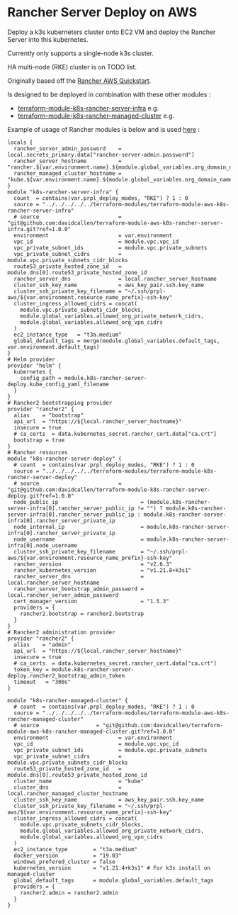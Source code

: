 Rancher Server Deploy on AWS
====================================
Deploy a k3s kuberneters cluster onto EC2 VM and deploy the Rancher Server into this kubernetes.

Currently only supports a single-node k3s cluster.

HA multi-node (RKE) cluster is on TODO list.  

Originally based off the [Rancher AWS Quickstart](https://github.com/rancher/quickstart/tree/master/aws). 

Is designed to be deployed in combination with these other modules :
- [terraform-module-k8s-rancher-server-infra](https://github.com/davidcallen/terraform-module-k8s-rancher-server-infra) e.g.
- [terraform-module-k8s-rancher-managed-cluster](https://github.com/davidcallen/terraform-module-k8s-rancher-managed-cluster) e.g.

Example of usage of Rancher modules is below and is used [here](https://github.com/davidcallen/parkrunpointsleague/blob/master/deploy/aws/terraform/backbone/k8s-cluster-rancher.tf) :

```hcl-terraform
locals {
  rancher_server_admin_password    = local.secrets_primary.data["rancher-server-admin.password"]
  rancher_server_hostname          = "rancher.${var.environment.name}.${module.global_variables.org_domain_name}"
  rancher_managed_cluster_hostname = "kube.${var.environment.name}.${module.global_variables.org_domain_name}"
}
module "k8s-rancher-server-infra" {
  count  = contains(var.prpl_deploy_modes, "RKE") ? 1 : 0
  source = "../../../../../terraform-modules/terraform-module-aws-k8s-rancher-server-infra"
  # source                         = "git@github.com:davidcallen/terraform-module-aws-k8s-rancher-server-infra.git?ref=1.0.0"
  environment                      = var.environment
  vpc_id                           = module.vpc.vpc_id
  vpc_private_subnet_ids           = module.vpc.private_subnets
  vpc_private_subnet_cidrs         = module.vpc.private_subnets_cidr_blocks
  route53_private_hosted_zone_id   = module.dns[0].route53_private_hosted_zone_id
  rancher_server_dns               = local.rancher_server_hostname
  cluster_ssh_key_name             = aws_key_pair.ssh.key_name
  cluster_ssh_private_key_filename = "~/.ssh/prpl-aws/${var.environment.resource_name_prefix}-ssh-key"
  cluster_ingress_allowed_cidrs = concat(
    module.vpc.private_subnets_cidr_blocks,
    module.global_variables.allowed_org_private_network_cidrs,
    module.global_variables.allowed_org_vpn_cidrs
  )
  ec2_instance_type   = "t3a.medium"
  global_default_tags = merge(module.global_variables.default_tags, var.environment.default_tags)
}
# Helm provider
provider "helm" {
  kubernetes {
    config_path = module.k8s-rancher-server-deploy.kube_config_yaml_filename
  }
}
# Rancher2 bootstrapping provider
provider "rancher2" {
  alias    = "bootstrap"
  api_url  = "https://${local.rancher_server_hostname}"
  insecure = true
  # ca_certs  = data.kubernetes_secret.rancher_cert.data["ca.crt"]
  bootstrap = true
}
# Rancher resources
module "k8s-rancher-server-deploy" {
  # count  = contains(var.prpl_deploy_modes, "RKE") ? 1 : 0
  source = "../../../../../terraform-modules/terraform-module-k8s-rancher-server-deploy"
  # source                         = "git@github.com:davidcallen/terraform-module-k8s-rancher-server-deploy.git?ref=1.0.0"
  node_public_ip                          = (module.k8s-rancher-server-infra[0].rancher_server_public_ip != "") ? module.k8s-rancher-server-infra[0].rancher_server_public_ip : module.k8s-rancher-server-infra[0].rancher_server_private_ip
  node_internal_ip                        = module.k8s-rancher-server-infra[0].rancher_server_private_ip
  node_username                           = module.k8s-rancher-server-infra[0].node_username
  cluster_ssh_private_key_filename        = "~/.ssh/prpl-aws/${var.environment.resource_name_prefix}-ssh-key"
  rancher_version                         = "v2.6.3"
  rancher_kubernetes_version              = "v1.21.8+k3s1"
  rancher_server_dns                      = local.rancher_server_hostname
  rancher_server_bootstrap_admin_password = local.rancher_server_admin_password
  cert_manager_version                    = "1.5.3"
  providers = {
    rancher2.bootstrap = rancher2.bootstrap
  }
}
# Rancher2 administration provider
provider "rancher2" {
  alias    = "admin"
  api_url  = "https://${local.rancher_server_hostname}"
  insecure = true
  # ca_certs  = data.kubernetes_secret.rancher_cert.data["ca.crt"]
  token_key = module.k8s-rancher-server-deploy.rancher2_bootstrap_admin_token
  timeout   = "300s"
}

module "k8s-rancher-managed-cluster" {
  # count  = contains(var.prpl_deploy_modes, "RKE") ? 1 : 0
  source = "../../../../../terraform-modules/terraform-module-aws-k8s-rancher-managed-cluster"
  # source                  = "git@github.com:davidcallen/terraform-module-aws-k8s-rancher-managed-cluster.git?ref=1.0.0"
  environment                      = var.environment
  vpc_id                           = module.vpc.vpc_id
  vpc_private_subnet_ids           = module.vpc.private_subnets
  vpc_private_subnet_cidrs         = module.vpc.private_subnets_cidr_blocks
  route53_private_hosted_zone_id   = module.dns[0].route53_private_hosted_zone_id
  cluster_name                     = "kube"
  cluster_dns                      = local.rancher_managed_cluster_hostname
  cluster_ssh_key_name             = aws_key_pair.ssh.key_name
  cluster_ssh_private_key_filename = "~/.ssh/prpl-aws/${var.environment.resource_name_prefix}-ssh-key"
  cluster_ingress_allowed_cidrs = concat(
    module.vpc.private_subnets_cidr_blocks,
    module.global_variables.allowed_org_private_network_cidrs,
    module.global_variables.allowed_org_vpn_cidrs
  )
  ec2_instance_type        = "t3a.medium"
  docker_version           = "19.03"
  windows_prefered_cluster = false
  kubernetes_version       = "v1.21.4+k3s1" # For k3s install on managed-cluster
  global_default_tags      = module.global_variables.default_tags
  providers = {
    rancher2.admin = rancher2.admin
  }
}
```  